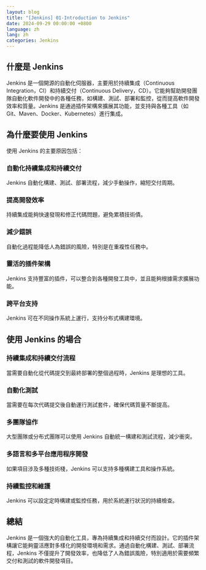 ```yaml
---
layout: blog
title: "[Jenkins] 01-Introduction to Jenkins"
date: 2024-09-29 00:00:00 +0800
language: zh
lang: zh
categories: Jenkins
---
```


## 什麼是 Jenkins

Jenkins 是一個開源的自動化伺服器，主要用於持續集成（Continuous Integration，CI）和持續交付（Continuous Delivery，CD）。它能夠幫助開發團隊自動化軟件開發中的各種任務，如構建、測試、部署和監控，從而提高軟件開發效率和質量。Jenkins 是通過插件架構來擴展其功能，並支持與各種工具（如 Git、Maven、Docker、Kubernetes）進行集成。

## 為什麼要使用 Jenkins

使用 Jenkins 的主要原因包括：

### 自動化持續集成和持續交付

Jenkins 自動化構建、測試、部署流程，減少手動操作，縮短交付周期。

### 提高開發效率

持續集成能夠快速發現和修正代碼問題，避免累積技術債。

### 減少錯誤

自動化過程能降低人為錯誤的風險，特別是在重複性任務中。

### 靈活的插件架構

Jenkins 支持豐富的插件，可以整合到各種開發工具中，並且能夠根據需求擴展功能。

### 跨平台支持

Jenkins 可在不同操作系統上運行，支持分布式構建環境。

## 使用 Jenkins 的場合

### 持續集成和持續交付流程

當需要自動化從代碼提交到最終部署的整個過程時，Jenkins 是理想的工具。

### 自動化測試

當需要在每次代碼提交後自動運行測試套件，確保代碼質量不斷提高。

### 多團隊協作

大型團隊或分布式團隊可以使用 Jenkins 自動統一構建和測試流程，減少衝突。

### 多語言和多平台應用程序開發

如果項目涉及多種技術棧，Jenkins 可以支持多種構建工具和操作系統。

### 持續監控和維護

Jenkins 可以設定定時構建或監控任務，用於系統運行狀況的持續檢查。

## 總結

Jenkins 是一個強大的自動化工具，專為持續集成和持續交付而設計。它的插件架構讓它能夠靈活應對多樣化的開發環境和需求。通過自動化構建、測試、部署流程，Jenkins 不僅提升了開發效率，也降低了人為錯誤風險，特別適用於需要頻繁交付和測試的軟件開發項目。
